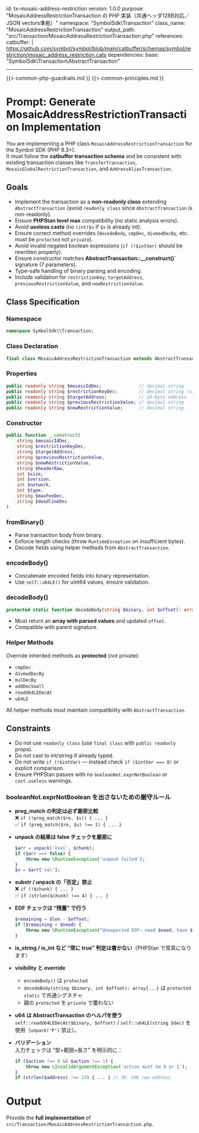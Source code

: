 id: tx-mosaic-address-restriction
version: 1.0.0
purpose: "MosaicAddressRestrictionTransaction の PHP 実装（共通ヘッダ128B対応／JSON vectors準拠）"
namespace: "SymbolSdk\\Transaction"
class_name: "MosaicAddressRestrictionTransaction"
output_path: "src/Transaction/MosaicAddressRestrictionTransaction.php"
references:
  catbuffer: |
    https://github.com/symbol/symbol/blob/main/catbuffer/schemas/symbol/restriction/mosaic_address_restriction.cats
dependencies:
  base:   "SymbolSdk\\Transaction\\AbstractTransaction"

---
{{> common-php-guardrails.md }}
{{> common-principles.md }}

# Prompt: Generate MosaicAddressRestrictionTransaction Implementation

You are implementing a PHP class `MosaicAddressRestrictionTransaction` for the Symbol SDK (PHP 8.3+).  
It must follow the **catbuffer transaction schema** and be consistent with existing transaction classes like `TransferTransaction`, `MosaicGlobalRestrictionTransaction`, and `AddressAliasTransaction`.  

## Goals
- Implement the transaction as a **non-readonly class** extending `AbstractTransaction` (avoid `readonly class` since `AbstractTransaction` is non-readonly).
- Ensure **PHPStan level max** compatibility (no static analysis errors).
- Avoid **useless casts** (no `(int)$x` if `$x` is already int).
- Ensure correct method overrides (`decodeBody`, `cmpDec`, `divmodDecBy`, etc. must be `protected` not `private`).
- Avoid invalid negated boolean expressions (`if (!$intVar)` should be rewritten properly).
- Ensure constructor matches **AbstractTransaction::__construct()`** signature (7 parameters).
- Type-safe handling of binary parsing and encoding.
- Include validation for `restrictionKey`, `targetAddress`, `previousRestrictionValue`, and `newRestrictionValue`.

## Class Specification

### Namespace
```php
namespace SymbolSdk\\Transaction;
```

### Class Declaration
```php
final class MosaicAddressRestrictionTransaction extends AbstractTransaction
```

### Properties
```php
public readonly string $mosaicIdDec;              // decimal string
public readonly string $restrictionKeyDec;        // decimal string (uint64)
public readonly string $targetAddress;            // 24-byte address
public readonly string $previousRestrictionValue; // decimal string
public readonly string $newRestrictionValue;      // decimal string
```

### Constructor
```php
public function __construct(
    string $mosaicIdDec,
    string $restrictionKeyDec,
    string $targetAddress,
    string $previousRestrictionValue,
    string $newRestrictionValue,
    string $headerRaw,
    int $size,
    int $version,
    int $network,
    int $type,
    string $maxFeeDec,
    string $deadlineDec
)
```

### fromBinary()
- Parse transaction body from binary.
- Enforce length checks (throw `RuntimeException` on insufficient bytes).
- Decode fields using helper methods from `AbstractTransaction`.

### encodeBody()
- Concatenate encoded fields into binary representation.
- Use `self::u64LE()` for uint64 values, ensure validation.

### decodeBody()
```php
protected static function decodeBody(string $binary, int $offset): array
```
- Must return an **array with parsed values** and updated `offset`.
- Compatible with parent signature.

### Helper Methods
Override inherited methods as **protected** (not private):
- `cmpDec`
- `divmodDecBy`
- `mulDecBy`
- `addDecSmall`
- `readU64LEDecAt`
- `u64LE`

All helper methods must maintain compatibility with `AbstractTransaction`.

## Constraints
- Do not use `readonly class` (use `final class` with `public readonly` props).
- Do not cast to int/string if already typed.
- Do not write `if (!$intVar)` — instead check `if ($intVar === 0)` or explicit comparison.
- Ensure PHPStan passes with no `booleanNot.exprNotBoolean` or `cast.useless` warnings.

### booleanNot.exprNotBoolean を出さないための厳守ルール

- **preg_match の判定は必ず厳密比較**  
  ❌ `if (!preg_match($re, $s)) { ... }`  
  ✅ `if (preg_match($re, $s) !== 1) { ... }`

- **unpack の結果は false チェックを厳密に**  
  ```php
  $arr = unpack('Vval', $chunk);
  if ($arr === false) {
      throw new \RuntimeException('unpack failed');
  }
  $v = $arr['val'];
  ```

- **substr / unpack の「否定」禁⽌**  
  ❌ `if (!$chunk) { ... }`  
  ✅ `if (strlen($chunk) !== 4) { ... }`

- **EOF チェックは “残量” で行う**  
  ```php
  $remaining = $len - $offset;
  if ($remaining < $need) {
      throw new \RuntimeException("Unexpected EOF: need $need, have $remaining");
  }
  ```

- **is_string / is_int など “常に true” 判定は書かない**（PHPStan で常真になります）

- **visibility と override**  
  - `encodeBody()` は `protected`  
  - `decodeBody(string $binary, int $offset): array{...}` は `protected static` で共通シグネチャ  
  - 親の `protected` を `private` で覆わない

- **u64 は AbstractTransaction のヘルパを使う**  
  `self::readU64LEDecAt($binary, $offset)` / `self::u64LE(string $dec)` を使用（`unpack('P')` 禁止）。

- **バリデーション**  
  入力チェックは “型+範囲+長さ” を明示的に：  
  ```php
  if ($action !== 0 && $action !== 1) {
      throw new \InvalidArgumentException('action must be 0 or 1');
  }
  if (strlen($address) !== 24) { ... } // 例: 24B raw address
  ```


# Output
Provide the **full implementation** of `src/Transaction/MosaicAddressRestrictionTransaction.php`.
